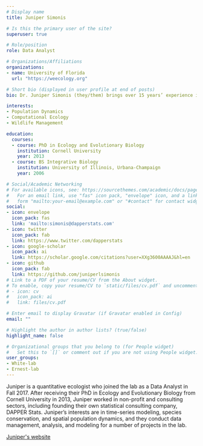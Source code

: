```yaml
---
# Display name
title: Juniper Simonis

# Is this the primary user of the site?
superuser: true

# Role/position
role: Data Analyst

# Organizations/Affiliations
organizations:
- name: University of Florida
  url: "https://weecology.org"

# Short bio (displayed in user profile at end of posts)
bio: Dr. Juniper Simonis (they/them) brings over 15 years’ experience in the fields of statistical, theoretical, and computational conservation biology

interests:
- Population Dynamics
- Computational Ecology
- Wildlife Management

education:
  courses:
  - course: PhD in Ecology and Evolutionary Biology
    institution: Cornell University
    year: 2013
  - course: BS Integrative Biology
    institution: University of Illinois, Urbana-Champaign
    year: 2006

# Social/Academic Networking
# For available icons, see: https://sourcethemes.com/academic/docs/page-builder/#icons
#   For an email link, use "fas" icon pack, "envelope" icon, and a link in the
#   form "mailto:your-email@example.com" or "#contact" for contact widget.
social:
- icon: envelope
  icon_pack: fas
  link: 'mailto:simonis@dapperstats.com'
- icon: twitter
  icon_pack: fab
  link: https://www.twitter.com/dapperstats
- icon: google-scholar
  icon_pack: ai
  link: https://scholar.google.com/citations?user=XXg3600AAAAJ&hl=en
- icon: github
  icon_pack: fab
  link: https://github.com/juniperlsimonis
# Link to a PDF of your resume/CV from the About widget.
# To enable, copy your resume/CV to `static/files/cv.pdf` and uncomment the lines below.
# - icon: cv
#   icon_pack: ai
#   link: files/cv.pdf

# Enter email to display Gravatar (if Gravatar enabled in Config)
email: ""

# Highlight the author in author lists? (true/false)
highlight_name: false

# Organizational groups that you belong to (for People widget)
#   Set this to `[]` or comment out if you are not using People widget.
user_groups:
- White-lab
- Ernest-lab
---
```


Juniper is a quantitative ecologist who joined the lab as a Data Analyst in Fall 2017. After receiving their PhD in Ecology and Evolutionary Biology from Cornell University in 2013, Juniper worked in non-profit and consulting sectors, including founding their own statistical consulting company, DAPPER Stats. Juniper’s interests are in time-series modeling, species conservation, and spatial population dynamics, and they conduct data management, analysis, and modeling for a number of projects in the lab.

[Juniper's website](https://www.dapperstats.com/about/)
